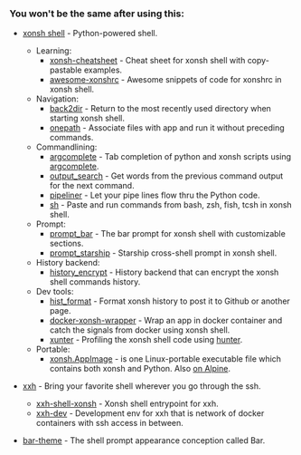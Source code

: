 ### You won't be the same after using this:

* [xonsh shell](https://xon.sh/) - Python-powered shell.

  * Learning:
    * [xonsh-cheatsheet](https://github.com/anki-code/xonsh-cheatsheet) - Cheat sheet for xonsh shell with copy-pastable examples. 
    * [awesome-xonshrc](https://github.com/anki-code/awesome-xonshrc) - Awesome snippets of code for xonshrc in xonsh shell. 
  * Navigation:
    * [back2dir](https://github.com/anki-code/xontrib-back2dir) - Return to the most recently used directory when starting xonsh shell.
    * [onepath](https://github.com/anki-code/xontrib-onepath) - Associate files with app and run it without preceding commands.
  * Commandlining:
    * [argcomplete](https://github.com/anki-code/xontrib-argcomplete) - Tab completion of python and xonsh scripts using [argcomplete](https://github.com/kislyuk/argcomplete).
    * [output_search](https://github.com/tokenizer/xontrib-output-search) -  Get words from the previous command output for the next command.
    * [pipeliner](https://github.com/anki-code/xontrib-pipeliner) - Let your pipe lines flow thru the Python code.
    * [sh](https://github.com/anki-code/xontrib-sh) - Paste and run commands from bash, zsh, fish, tcsh in xonsh shell.
  * Prompt:
    * [prompt_bar](https://github.com/anki-code/xontrib-prompt-bar) - The bar prompt for xonsh shell with customizable sections. 
    * [prompt_starship](https://github.com/anki-code/xontrib-prompt-starship) - Starship cross-shell prompt in xonsh shell. 
  * History backend:
    * [history_encrypt](https://github.com/anki-code/xontrib-history-encrypt) - History backend that can encrypt the xonsh shell commands history.
  * Dev tools:
    * [hist_format](https://github.com/anki-code/xontrib-hist-format) - Format xonsh history to post it to Github or another page.
    * [docker-xonsh-wrapper](https://github.com/anki-code/docker-xonsh-wrapper) - Wrap an app in docker container and catch the signals from docker using xonsh shell. 
    * [xunter](https://github.com/anki-code/xunter) - Profiling the xonsh shell code using [hunter](https://github.com/ionelmc/python-hunter).
  * Portable:
    * [xonsh.AppImage](https://xon.sh/appimage.html) - is one Linux-portable executable file which contains both xonsh and Python. Also [on Alpine](https://github.com/xonsh/xonsh/discussions/4158#discussioncomment-462032).

* [xxh](https://github.com/xxh/xxh) - Bring your favorite shell wherever you go through the ssh.
  
  * [xxh-shell-xonsh](https://github.com/xxh/xxh-shell-xonsh) - Xonsh shell entrypoint for xxh.
  * [xxh-dev](https://github.com/xxh/xxh-dev) - Development env for xxh that is network of docker containers with ssh access in between.

* [bar-theme](https://github.com/anki-code/bar-theme) - The shell prompt appearance conception called Bar.
